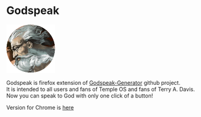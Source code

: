 # Godspeak

![Godspeak](icon128.png)

Godspeak is firefox extension of [Godspeak-Generator](https://github.com/jcpsimmons/Godspeak-Generator) github project.  
It is intended to all users and fans of Temple OS and fans of Terry A. Davis.  
Now you can speak to God with only one click of a button!  

Version for Chrome is [here](https://github.com/ssucifer/godspeak)

